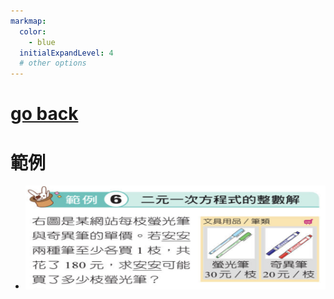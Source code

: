 ```yaml
---
markmap:
  color:
    - blue
  initialExpandLevel: 4
  # other options
---
```


# [go back](../index.html)
# 範例
- ![](exercise.png)
